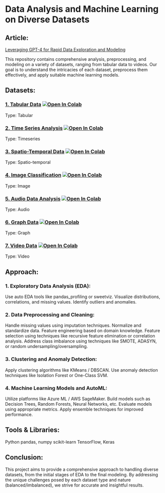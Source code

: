 # Data Analysis and Machine Learning on Diverse Datasets

## Article:

[Leveraging GPT-4 for Rapid Data Exploration and Modeling](https://medium.com/@atharvajadhav/leveraging-gpt-4-for-rapid-data-exploration-and-modeling-c73633f605b2)


This repository contains comprehensive analysis, preprocessing, and modeling on a variety of datasets, ranging from tabular data to videos. Our goal is to understand the intricacies of each dataset, preprocess them effectively, and apply suitable machine learning models.

## Datasets:

### [1. Tabular Data](./Tabular_AtharvaJadhav.ipynb) [![Open In Colab](https://colab.research.google.com/assets/colab-badge.svg)](https://colab.research.google.com/drive/1eZUSyLDdKBrYJBv_q6jzY-SKwcBitB4L)
Type: Tabular

### [2. Time Series Analysis](./TimeSeries_AtharvaJadhav.ipynb) [![Open In Colab](https://colab.research.google.com/assets/colab-badge.svg)](https://colab.research.google.com/drive/1a_HjObI21CMltPt-aGt15cpmzDlXTTyU)
Type: Timeseries

### [3. Spatio-Temporal Data](./SpacioTemporal_AtharvaJadhav.ipynb) [![Open In Colab](https://colab.research.google.com/assets/colab-badge.svg)](https://colab.research.google.com/drive/1sl8BvPzQjT_MQJBvKr67bCXQd8QNFd37)
Type: Spatio-temporal

### [4. Image Classification](./Image_AtharvaJadhav.ipynb) [![Open In Colab](https://colab.research.google.com/assets/colab-badge.svg)](https://colab.research.google.com/drive/1uvZzdZ7uPlMtyN1BBtpXPq3lb-L9QEEa)
Type: Image

### [5. Audio Data Analysis](./Audio_AtharvaJadhav.ipynb) [![Open In Colab](https://colab.research.google.com/assets/colab-badge.svg)](https://colab.research.google.com/drive/1Vxu5AmizoanjzLhPdhpHPqIr9ILiaSDN)
Type: Audio

### [6. Graph Data](./Graph_AtharvaJadhav.ipynb) [![Open In Colab](https://colab.research.google.com/assets/colab-badge.svg)](https://colab.research.google.com/drive/1k3ypcf6mUrgMFdc_yC_4CUjVfT-kf0Lr)
Type: Graph

### [7. Video Data](./Video_AtharvaJadhav.ipynb) [![Open In Colab](https://colab.research.google.com/assets/colab-badge.svg)](https://colab.research.google.com/drive/10X2HeZjRcQs9aHdL87tIK0uPrEsrg7ha)
Type: Video

## Approach:

### 1. Exploratory Data Analysis (EDA):
Use auto EDA tools like pandas_profiling or sweetviz.
Visualize distributions, correlations, and missing values.
Identify outliers and anomalies.

### 2. Data Preprocessing and Cleaning:
Handle missing values using imputation techniques.
Normalize and standardize data.
Feature engineering based on domain knowledge.
Feature selection using techniques like recursive feature elimination or correlation analysis.
Address class imbalance using techniques like SMOTE, ADASYN, or random undersampling/oversampling.

### 3. Clustering and Anomaly Detection:
Apply clustering algorithms like KMeans / DBSCAN.
Use anomaly detection techniques like Isolation Forest or One-Class SVM.

### 4. Machine Learning Models and AutoML:
Utilize platforms like Azure ML / AWS SageMaker.
Build models such as Decision Trees, Random Forests, Neural Networks, etc.
Evaluate models using appropriate metrics.
Apply ensemble techniques for improved performance.

## Tools & Libraries:
Python
pandas, numpy
scikit-learn
TensorFlow, Keras

## Conclusion:
This project aims to provide a comprehensive approach to handling diverse datasets, from the initial stages of EDA to the final modeling. By addressing the unique challenges posed by each dataset type and nature (balanced/imbalanced), we strive for accurate and insightful results.

